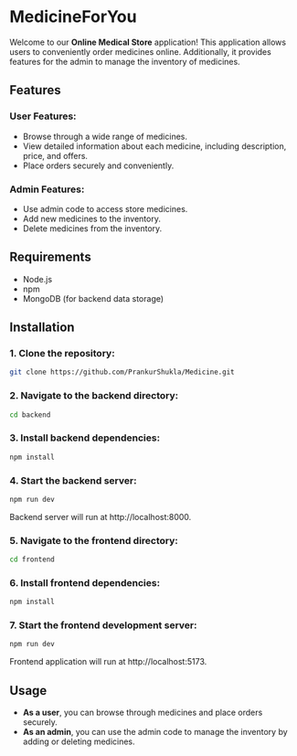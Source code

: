 # MedicineForYou

Welcome to our **Online Medical Store** application! This application allows users to conveniently order medicines online. Additionally, it provides features for the admin to manage the inventory of medicines.

## Features

### User Features:
- Browse through a wide range of medicines.
- View detailed information about each medicine, including description, price, and offers.
- Place orders securely and conveniently.

### Admin Features:
- Use admin code to access store medicines.
- Add new medicines to the inventory.
- Delete medicines from the inventory.

## Requirements
- Node.js
- npm
- MongoDB (for backend data storage)

## Installation

### 1. Clone the repository:
```bash
git clone https://github.com/PrankurShukla/Medicine.git
```

### 2. Navigate to the backend directory:
```bash
cd backend
```

### 3. Install backend dependencies:
```bash
npm install
```


### 4. Start the backend server:
```bash
npm run dev
```

Backend server will run at http://localhost:8000.

### 5. Navigate to the frontend directory:
```bash
cd frontend
```


### 6. Install frontend dependencies:
```bash
npm install
```


### 7. Start the frontend development server:
```bash
npm run dev
```

Frontend application will run at http://localhost:5173.

## Usage

- **As a user**, you can browse through medicines and place orders securely.
- **As an admin**, you can use the admin code to manage the inventory by adding or deleting medicines.
